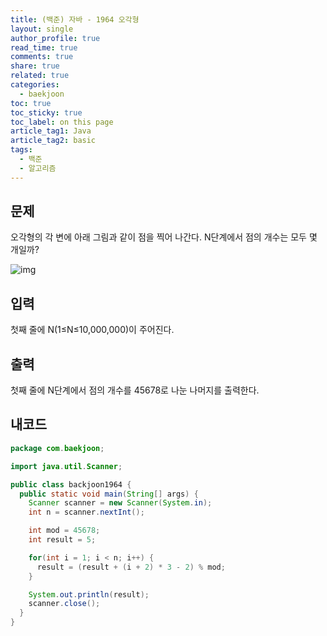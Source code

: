 ```yaml
---
title: (백준) 자바 - 1964 오각형
layout: single
author_profile: true
read_time: true
comments: true
share: true
related: true
categories: 
  - baekjoon
toc: true
toc_sticky: true
toc_label: on this page
article_tag1: Java
article_tag2: basic
tags:
  - 백준
  - 알고리즘
---
```


## 문제

오각형의 각 변에 아래 그림과 같이 점을 찍어 나간다. N단계에서 점의 개수는 모두 몇 개일까?

![img](https://www.acmicpc.net/JudgeOnline/upload/201007/55555.png)



## 입력

첫째 줄에 N(1≤N≤10,000,000)이 주어진다.



## 출력

첫째 줄에 N단계에서 점의 개수를 45678로 나눈 나머지를 출력한다.



## 내코드

```java
package com.baekjoon;

import java.util.Scanner;

public class backjoon1964 {
  public static void main(String[] args) {
    Scanner scanner = new Scanner(System.in);
    int n = scanner.nextInt();

    int mod = 45678;
    int result = 5;

    for(int i = 1; i < n; i++) {
      result = (result + (i + 2) * 3 - 2) % mod;
    }

    System.out.println(result);
    scanner.close();
  }
}

```

